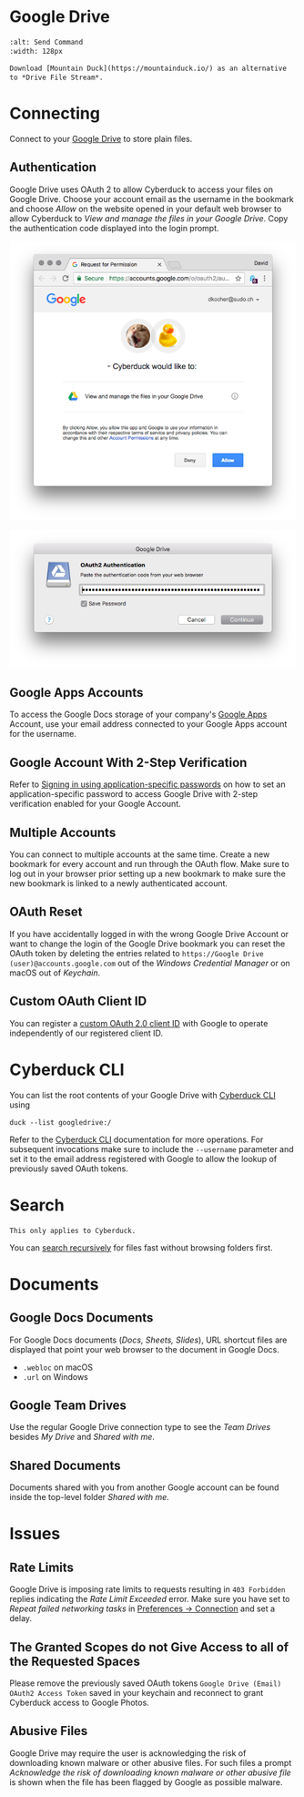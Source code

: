 Google Drive
====

```{image} _images/googledrive.png
:alt: Send Command
:width: 128px
```

```{tip}
Download [Mountain Duck](https://mountainduck.io/) as an alternative to *Drive File Stream*.
```

# Connecting

Connect to your [Google Drive](http://drive.google.com/) to store plain files.

## Authentication

Google Drive uses OAuth 2 to allow Cyberduck to access your files on Google Drive. Choose your account email as the username in the bookmark and choose *Allow* on the website opened in your default web browser to allow Cyberduck to *View and manage the files in your Google Drive*. Copy the authentication code displayed into the login prompt.

![OAuth 2 Authentication](_images/Google_Drive_OAuth_2_Authentication.png)

![OAuth 2 Prompt](_images/Google_Drive_OAuth_2_Authentication_Code_Prompt.png)

## Google Apps Accounts

To access the Google Docs storage of your company's [Google Apps](https://workspace.google.com/features/) Account, use your email address connected to your Google Apps account for the username.

## Google Account With 2-Step Verification

Refer to [Signing in using application-specific passwords](http://support.google.com/accounts/bin/answer.py?answer=185833) on how to set an application-specific password to access Google Drive with 2-step verification enabled for your Google Account.

## Multiple Accounts

You can connect to multiple accounts at the same time. Create a new bookmark for every account and run through the OAuth flow. Make sure to log out in your browser prior setting up a new bookmark to make sure the new bookmark is linked to a newly authenticated account.

## OAuth Reset

If you have accidentally logged in with the wrong Google Drive Account or want to change the login of the Google Drive bookmark you can reset the OAuth token by deleting the entries related to `https://Google Drive (user)@accounts.google.com` out of the *Windows Credential Manager* or on macOS out of *Keychain*.

## Custom OAuth Client ID

You can register a [custom OAuth 2.0 client ID](google_client_id.md) with Google to operate independently of our registered client ID.

# Cyberduck CLI
You can list the root contents of your Google Drive with [Cyberduck CLI](https://duck.sh/) using

	duck --list googledrive:/

Refer to the [Cyberduck CLI](../cli/index.md) documentation for more operations. For subsequent invocations make sure to include the `--username` parameter and set it to the email address registered with Google to allow the lookup of previously saved OAuth tokens.

# Search

```{attention}
This only applies to Cyberduck.
```

You can [search recursively](../cyberduck/browser.md#filter-and-search) for files fast without browsing folders first.

# Documents

## Google Docs Documents

For Google Docs documents (*Docs, Sheets, Slides*), URL shortcut files are displayed that point your web browser to the document in Google Docs.

- `.webloc` on macOS
- `.url` on Windows

## Google Team Drives

Use the regular Google Drive connection type to see the *Team Drives* besides *My Drive* and *Shared with me*.

## Shared Documents

Documents shared with you from another Google account can be found inside the top-level folder *Shared with me*.

# Issues

## Rate Limits

Google Drive is imposing rate limits to requests resulting in `403 Forbidden` replies indicating the *Rate Limit Exceeded* error. Make sure you have set to *Repeat failed networking tasks* in [Preferences → Connection](../cyberduck/connection.md#repeat-failed-networking-tasks) and set a delay.

## The Granted Scopes do not Give Access to all of the Requested Spaces

Please remove the previously saved OAuth tokens `Google Drive (Email) OAuth2 Access Token` saved in your keychain and reconnect to grant Cyberduck access to Google Photos.

## Abusive Files

Google Drive may require the user is acknowledging the risk of downloading known malware or other abusive files. For such files a prompt *Acknowledge the risk of downloading known malware or other abusive file* is shown when the file has been flagged by Google as possible malware.